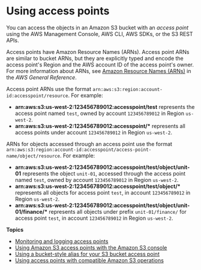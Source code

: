 # Using access points<a name="using-access-points"></a>

You can access the objects in an Amazon S3 bucket with an *access point* using the AWS Management Console, AWS CLI, AWS SDKs, or the S3 REST APIs\.

Access points have Amazon Resource Names \(ARNs\)\. Access point ARNs are similar to bucket ARNs, but they are explicitly typed and encode the access point's Region and the AWS account ID of the access point's owner\. For more information about ARNs, see [Amazon Resource Names \(ARNs\)](https://docs.aws.amazon.com/general/latest/gr/aws-arns-and-namespaces.html) in the *AWS General Reference*\.

Access point ARNs use the format `arn:aws:s3:region:account-id:accesspoint/resource`\. For example:
+ **arn:aws:s3:us\-west\-2:123456789012:accesspoint/test** represents the access point named `test`, owned by account `123456789012` in Region `us-west-2`\.
+ **arn:aws:s3:us\-west\-2:123456789012:accesspoint/\*** represents all access points under account `123456789012` in Region `us-west-2`\.

ARNs for objects accessed through an access point use the format `arn:aws:s3:region:account-id:accesspoint/access-point-name/object/resource`\. For example:
+ **arn:aws:s3:us\-west\-2:123456789012:accesspoint/test/object/unit\-01** represents the object `unit-01`, accessed through the access point named `test`, owned by account `123456789012` in Region `us-west-2`\.
+ **arn:aws:s3:us\-west\-2:123456789012:accesspoint/test/object/\*** represents all objects for access point `test`, in account `123456789012` in Region `us-west-2`\.
+ **arn:aws:s3:us\-west\-2:123456789012:accesspoint/test/object/unit\-01/finance/\*** represents all objects under prefix `unit-01/finance/` for access point `test`, in account `123456789012` in Region `us-west-2`\.

**Topics**
+ [Monitoring and logging access points](access-points-monitoring-logging.md)
+ [Using Amazon S3 access points with the Amazon S3 console](access-points-manage.md)
+ [Using a bucket\-style alias for your S3 bucket access point](access-points-alias.md)
+ [Using access points with compatible Amazon S3 operations](access-points-usage-examples.md)